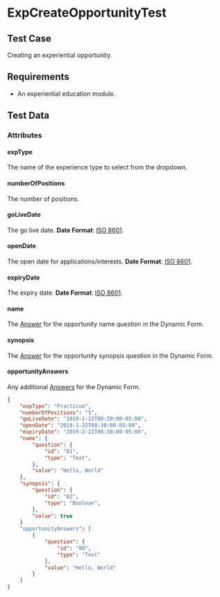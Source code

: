 # ExpCreateOpportunityTest <Badge text="test" vertical="middle" />

## Test Case
Creating an experiential opportunity.

## Requirements
* An experiential education module.

## Test Data
### Attributes

#### expType <Badge text="string" vertical="middle" />
The name of the experience type to select from the dropdown.

#### numberOfPositions <Badge text="string" vertical="middle" />
The number of positions.

#### goLiveDate <Badge text="string" vertical="middle" />
The go live date. **Date Format**: [ISO 8601](https://en.wikipedia.org/wiki/ISO_8601).

#### openDate <Badge text="string" vertical="middle" />
The open date for applications/interests. **Date Format**: [ISO 8601](https://en.wikipedia.org/wiki/ISO_8601).

#### expiryDate <Badge text="string" vertical="middle" />
The expiry date. **Date Format**: [ISO 8601](https://en.wikipedia.org/wiki/ISO_8601).

#### name <Badge text="object" vertical="middle" />
The [Answer](../model/df-answer) for the opportunity name question in the Dynamic Form.

#### synopsis <Badge text="object" vertical="middle" />
The [Answer](../model/df-answer) for the opportunity synopsis question in the Dynamic Form.

#### opportunityAnswers <Badge text="array" vertical="middle" />
Any additional [Answers](../model/df-answer) for the Dynamic Form.

``` json
{
    "expType": "Practicum",
    "numberOfPositions": "5",
    "goLiveDate": "2019-1-22T08:30:00-05:00",
    "openDate": "2019-1-22T08:30:00-05:00",
    "expiryDate": "2019-2-22T08:30:00-05:00",
    "name": {
        "question": {
            "id": "81",
            "type": "Text",
        },
        "value": "Hello, World"
    },
    "synopsis": {
        "question": {
            "id": "82",
            "type": "Boolean",
        },
        "value": true
    }
    "opportunityAnswers": [
        {
            "question": {
                "id": "89",
                "type": "Text"
            },
            "value": "Hello, World"
        }
    ]
}
```

